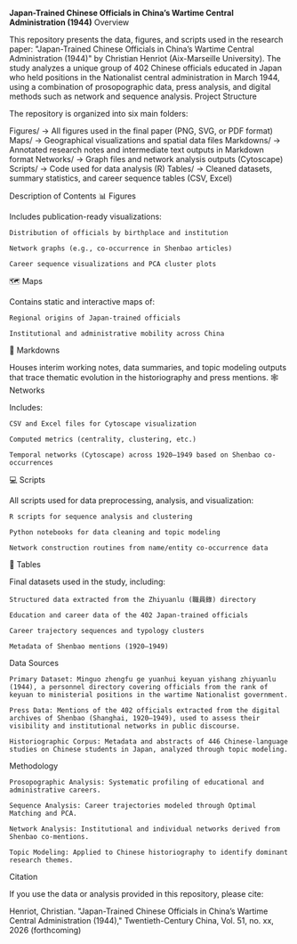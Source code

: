 **Japan-Trained Chinese Officials in China’s Wartime Central Administration (1944)**
Overview

This repository presents the data, figures, and scripts used in the research paper:
"Japan-Trained Chinese Officials in China’s Wartime Central Administration (1944)"
by Christian Henriot (Aix-Marseille University).
The study analyzes a unique group of 402 Chinese officials educated in Japan who held positions in the Nationalist central administration in March 1944, using a combination of prosopographic data, press analysis, and digital methods such as network and sequence analysis.
Project Structure

The repository is organized into six main folders:

Figures/      → All figures used in the final paper (PNG, SVG, or PDF format)
Maps/         → Geographical visualizations and spatial data files
Markdowns/    → Annotated research notes and intermediate text outputs in Markdown format
Networks/     → Graph files and network analysis outputs (Cytoscape)
Scripts/      → Code used for data analysis (R)
Tables/       → Cleaned datasets, summary statistics, and career sequence tables (CSV, Excel)

Description of Contents
📊 Figures

Includes publication-ready visualizations:

    Distribution of officials by birthplace and institution

    Network graphs (e.g., co-occurrence in Shenbao articles)

    Career sequence visualizations and PCA cluster plots

🗺️ Maps

Contains static and interactive maps of:

    Regional origins of Japan-trained officials

    Institutional and administrative mobility across China

📄 Markdowns

Houses interim working notes, data summaries, and topic modeling outputs that trace thematic evolution in the historiography and press mentions.
🕸️ Networks

Includes:

    CSV and Excel files for Cytoscape visualization

    Computed metrics (centrality, clustering, etc.)

    Temporal networks (Cytoscape) across 1920–1949 based on Shenbao co-occurrences

💻 Scripts

All scripts used for data preprocessing, analysis, and visualization:

    R scripts for sequence analysis and clustering

    Python notebooks for data cleaning and topic modeling

    Network construction routines from name/entity co-occurrence data

📂 Tables

Final datasets used in the study, including:

    Structured data extracted from the Zhiyuanlu (職員錄) directory

    Education and career data of the 402 Japan-trained officials

    Career trajectory sequences and typology clusters

    Metadata of Shenbao mentions (1920–1949)

Data Sources

    Primary Dataset: Minguo zhengfu ge yuanhui keyuan yishang zhiyuanlu (1944), a personnel directory covering officials from the rank of keyuan to ministerial positions in the wartime Nationalist government.

    Press Data: Mentions of the 402 officials extracted from the digital archives of Shenbao (Shanghai, 1920–1949), used to assess their visibility and institutional networks in public discourse.

    Historiographic Corpus: Metadata and abstracts of 446 Chinese-language studies on Chinese students in Japan, analyzed through topic modeling.

Methodology

    Prosopographic Analysis: Systematic profiling of educational and administrative careers.

    Sequence Analysis: Career trajectories modeled through Optimal Matching and PCA.

    Network Analysis: Institutional and individual networks derived from Shenbao co-mentions.

    Topic Modeling: Applied to Chinese historiography to identify dominant research themes.

Citation

If you use the data or analysis provided in this repository, please cite:

Henriot, Christian. "Japan-Trained Chinese Officials in China’s Wartime Central Administration (1944)," Twentieth-Century China, Vol. 51, no. xx, 2026 (forthcoming)
